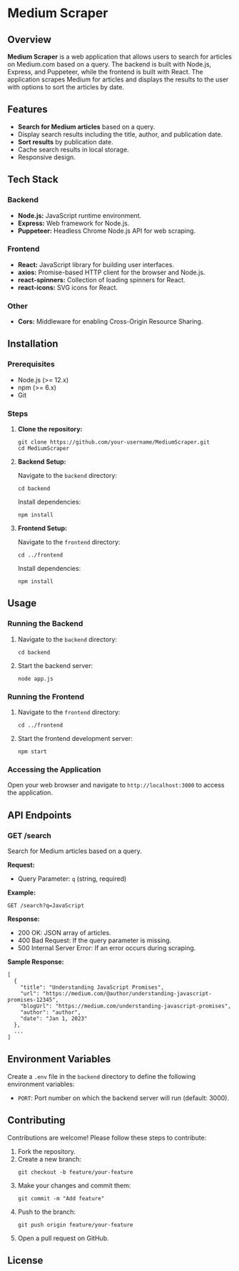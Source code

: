 <!DOCTYPE html>
<html lang="en">
<head>
    <meta charset="UTF-8">
    <meta name="viewport" content="width=device-width, initial-scale=1.0">
</head>
<body>
    <h1>Medium Scraper</h1>
    <h2>Overview</h2>
    <p><strong>Medium Scraper</strong> is a web application that allows users to search for articles on Medium.com based on a query. The backend is built with Node.js, Express, and Puppeteer, while the frontend is built with React. The application scrapes Medium for articles and displays the results to the user with options to sort the articles by date.</p>
    <h2>Features</h2>
    <ul>
        <li><strong>Search for Medium articles</strong> based on a query.</li>
        <li>Display search results including the title, author, and publication date.</li>
        <li><strong>Sort results</strong> by publication date.</li>
        <li>Cache search results in local storage.</li>
        <li>Responsive design.</li>
    </ul>
    <h2>Tech Stack</h2>
    <h3>Backend</h3>
    <ul>
        <li><strong>Node.js:</strong> JavaScript runtime environment.</li>
        <li><strong>Express:</strong> Web framework for Node.js.</li>
        <li><strong>Puppeteer:</strong> Headless Chrome Node.js API for web scraping.</li>
    </ul>
    <h3>Frontend</h3>
    <ul>
        <li><strong>React:</strong> JavaScript library for building user interfaces.</li>
        <li><strong>axios:</strong> Promise-based HTTP client for the browser and Node.js.</li>
        <li><strong>react-spinners:</strong> Collection of loading spinners for React.</li>
        <li><strong>react-icons:</strong> SVG icons for React.</li>
    </ul>
    <h3>Other</h3>
    <ul>
        <li><strong>Cors:</strong> Middleware for enabling Cross-Origin Resource Sharing.</li>
    </ul>
    <h2>Installation</h2>
    <h3>Prerequisites</h3>
    <ul>
        <li>Node.js (>= 12.x)</li>
        <li>npm (>= 6.x)</li>
        <li>Git</li>
    </ul>
    <h3>Steps</h3>
    <ol>
        <li>
            <p><strong>Clone the repository:</strong></p>
            <pre><code>git clone https://github.com/your-username/MediumScraper.git
cd MediumScraper</code></pre>
        </li>
        <li>
            <p><strong>Backend Setup:</strong></p>
            <p>Navigate to the <code>backend</code> directory:</p>
            <pre><code>cd backend</code></pre>
            <p>Install dependencies:</p>
            <pre><code>npm install</code></pre>
        </li>
        <li>
            <p><strong>Frontend Setup:</strong></p>
            <p>Navigate to the <code>frontend</code> directory:</p>
            <pre><code>cd ../frontend</code></pre>
            <p>Install dependencies:</p>
            <pre><code>npm install</code></pre>
        </li>
    </ol>
    <h2>Usage</h2>
    <h3>Running the Backend</h3>
    <ol>
        <li>Navigate to the <code>backend</code> directory:
            <pre><code>cd backend</code></pre>
        </li>
        <li>Start the backend server:
            <pre><code>node app.js</code></pre>
        </li>
    </ol>
    <h3>Running the Frontend</h3>
    <ol>
        <li>Navigate to the <code>frontend</code> directory:
            <pre><code>cd ../frontend</code></pre>
        </li>
        <li>Start the frontend development server:
            <pre><code>npm start</code></pre>
        </li>
    </ol>
    <h3>Accessing the Application</h3>
    <p>Open your web browser and navigate to <code>http://localhost:3000</code> to access the application.</p>
    <h2>API Endpoints</h2>
    <h3>GET /search</h3>
    <p>Search for Medium articles based on a query.</p>
    <p><strong>Request:</strong></p>
    <ul>
        <li>Query Parameter: <code>q</code> (string, required)</li>
    </ul>
    <p><strong>Example:</strong></p>
    <pre><code>GET /search?q=JavaScript</code></pre>
    <p><strong>Response:</strong></p>
    <ul>
        <li>200 OK: JSON array of articles.</li>
        <li>400 Bad Request: If the query parameter is missing.</li>
        <li>500 Internal Server Error: If an error occurs during scraping.</li>
    </ul>
    <p><strong>Sample Response:</strong></p>
    <pre><code class="code-block">[
  {
    "title": "Understanding JavaScript Promises",
    "url": "https://medium.com/@author/understanding-javascript-promises-12345",
    "blogUrl": "https://medium.com/understanding-javascript-promises",
    "author": "author",
    "date": "Jan 1, 2023"
  },
  ...
]</code></pre>
    <h2>Environment Variables</h2>
    <p>Create a <code>.env</code> file in the <code>backend</code> directory to define the following environment variables:</p>
    <ul>
        <li><code>PORT</code>: Port number on which the backend server will run (default: 3000).</li>
    </ul>
    <h2>Contributing</h2>
    <p>Contributions are welcome! Please follow these steps to contribute:</p>
    <ol>
        <li>Fork the repository.</li>
        <li>Create a new branch:
            <pre><code>git checkout -b feature/your-feature</code></pre>
        </li>
        <li>Make your changes and commit them:
            <pre><code>git commit -m "Add feature"</code></pre>
        </li>
        <li>Push to the branch:
            <pre><code>git push origin feature/your-feature</code></pre>
        </li>
        <li>Open a pull request on GitHub.</li>
    </ol>
    <h2>License</h2>
</body>
</html>
